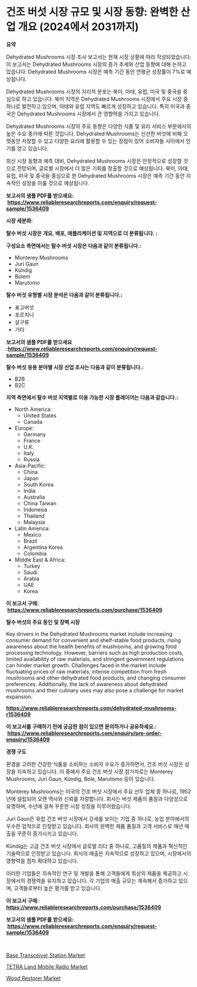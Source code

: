 <p><h1>건조 버섯 시장 규모 및 시장 동향: 완벽한 산업 개요 (2024에서 2031까지)</h1></p><p><strong>요약</strong></p>
<p><p>Dehydrated Mushrooms 시장 조사 보고서는 현재 시장 상황에 따라 작성되었습니다. 이 보고서는 Dehydrated Mushrooms 시장의 증가 추세와 산업 동향에 대해 논하고 있습니다. Dehydrated Mushrooms 시장은 예측 기간 동안 연평균 성장률이 7%로 예상됩니다.</p><p>Dehydrated Mushrooms 시장의 지리적 분포는 북미, 아태, 유럽, 미국 및 중국을 중심으로 하고 있습니다. 북미 지역은 Dehydrated Mushrooms 시장에서 주요 시장 중 하나로 발전하고 있으며, 아태와 유럽 지역도 빠르게 성장하고 있습니다. 특히 미국과 중국은 Dehydrated Mushrooms 시장에서 큰 영향력을 가지고 있습니다.</p><p>Dehydrated Mushrooms 시장의 주요 동향은 다양한 식품 및 요리 서비스 부문에서의 높은 수요 증가에 따른 것입니다. Dehydrated Mushrooms는 신선한 버섯에 비해 오랫동안 저장할 수 있고 다양한 요리에 활용할 수 있는 장점이 있어 소비자들 사이에서 인기를 얻고 있습니다.</p><p>최신 시장 동향과 예측 대비, Dehydrated Mushrooms 시장은 안정적으로 성장할 것으로 전망되며, 글로벌 시장에서 더 많은 기회를 창출할 것으로 예상됩니다. 북미, 아태, 유럽, 미국 및 중국을 중심으로 한 Dehydrated Mushrooms 시장은 예측 기간 동안 지속적인 성장을 이룰 것으로 예상됩니다.</p></p>
<p><strong>보고서의 샘플 PDF를 받으세요: &nbsp;<a href="https://www.reliableresearchreports.com/enquiry/request-sample/1536409">https://www.reliableresearchreports.com/enquiry/request-sample/1536409</a></strong></p>
<p><strong>시장 세분화:</strong></p>
<p><strong> 탈수 버섯 시장은 개요, 배포, 애플리케이션 및 지역으로 더 분류됩니다. :</strong></p>
<p><strong>구성요소 측면에서는 탈수 버섯 시장은 다음과 같이 분류됩니다.:</strong></p>
<p><ul><li>Monterey Mushrooms</li><li>Juri Gaun</li><li>Kündig</li><li>Bolem</li><li>Marutomo</li></ul></p>
<p><strong> 탈수 버섯 유형별 시장 분석은 다음과 같이 분류됩니다.:</strong></p>
<p><ul><li>표고버섯</li><li>포르치니</li><li>살구류</li><li>기타</li></ul></p>
<p><strong>보고서의 샘플 PDF를 받으세요 :<a href="https://www.reliableresearchreports.com/enquiry/request-sample/1536409">https://www.reliableresearchreports.com/enquiry/request-sample/1536409</a></strong></p>
<p><strong> 탈수 버섯 응용 분야별 시장 산업 조사는 다음과 같이 분류됩니다.:</strong></p>
<p><ul><li>B2B</li><li>B2C</li></ul></p>
<p><strong>지역 측면에서 탈수 버섯 지역별로 이용 가능한 시장 플레이어는 다음과 같습니다.:</strong></p>
<p><ul>
    <li>
        North America:
        <ul>
            <li>United States</li>
            <li>Canada</li>
        </ul>
    </li>
    <li>
        Europe:
        <ul>
            <li>Germany</li>
            <li>France</li>
            <li>U.K.</li>
            <li>Italy</li>
            <li>Russia</li>
        </ul>
    </li>
    <li>
        Asia-Pacific:
        <ul>
            <li>China</li>
            <li>Japan</li>
            <li>South Korea</li>
            <li>India</li>
            <li>Australia</li>
            <li>China Taiwan</li>
            <li>Indonesia</li>
            <li>Thailand</li>
            <li>Malaysia</li>
        </ul>
    </li>
    <li>
        Latin America:
        <ul>
            <li>Mexico</li>
            <li>Brazil</li>
            <li>Argentina Korea</li>
            <li>Colombia</li>
        </ul>
    </li>
    <li>
        Middle East & Africa:
        <ul>
            <li>Turkey</li>
            <li>Saudi</li>
            <li>Arabia</li>
            <li>UAE</li>
            <li>Korea</li>
        </ul>
    </li>
    </ul></p>
<p><strong>이 보고서 구매: &nbsp;<a href="https://www.reliableresearchreports.com/purchase/1536409">https://www.reliableresearchreports.com/purchase/1536409</a></strong></p>
<p><strong>탈수 버섯의 주요 동인 및 장벽 시장</strong></p>
<p><p>Key drivers in the Dehydrated Mushrooms market include increasing consumer demand for convenient and shelf-stable food products, rising awareness about the health benefits of mushrooms, and growing food processing technology. However, barriers such as high production costs, limited availability of raw materials, and stringent government regulations can hinder market growth. Challenges faced in the market include fluctuating prices of raw materials, intense competition from fresh mushrooms and other dehydrated food products, and changing consumer preferences. Additionally, the lack of awareness about dehydrated mushrooms and their culinary uses may also pose a challenge for market expansion.</p></p>
<p><strong><a href="https://www.reliableresearchreports.com/dehydrated-mushrooms-r1536409">https://www.reliableresearchreports.com/dehydrated-mushrooms-r1536409</a></strong></p>
<p><strong>이 보고서를 구매하기 전에 궁금한 점이 있으면 문의하거나 공유하세요.: &nbsp;<a href="https://www.reliableresearchreports.com/enquiry/pre-order-enquiry/1536409">https://www.reliableresearchreports.com/enquiry/pre-order-enquiry/1536409</a></strong></p>
<p><strong>경쟁 구도</strong></p>
<p><p>환경을 고려한 건강한 식품을 소비하는 소비자 수요가 증가하면서, 건조 버섯 시장은 성장을 지속하고 있습니다. 이 중에서 주요 건조 버섯 시장 참가자로는 Monterey Mushrooms, Juri Gaun, Kündig, Bole, Marutomo 등이 있습니다.</p><p>Monterey Mushrooms는 미국의 건조 버섯 시장에서 주요 선두 업체 중 하나로, 1952년에 설립되어 오랜 역사와 신뢰를 자랑합니다. 회사는 버섯 제품의 품질과 다양성으로 유명하며, 수년에 걸쳐 꾸준한 시장 성장을 이루어왔습니다. </p><p>Juri Gaun은 유럽 건조 버섯 시장에서 강세를 보이는 기업 중 하나로, 농업 분야에서의 우수한 업적으로 인정받고 있습니다. 회사의 완벽한 제품 품질과 고객 서비스로 매년 매출을 꾸준히 증가시키고 있습니다.</p><p>Kündig는 고급 건조 버섯 시장에서 글로벌 리더 중 하나로, 고품질의 제품과 혁신적인 기술력으로 인정받고 있습니다. 회사의 매출은 지속적으로 성장하고 있으며, 시장에서의 영향력을 점차 확대하고 있습니다.</p><p>이러한 기업들은 지속적인 연구 및 개발을 통해 고객들에게 최상의 제품을 제공하고 시장에서의 경쟁력을 유지하고 있습니다. 각 기업의 매출 규모는 계속해서 증가하고 있으며, 고객들로부터 높은 평가를 받고 있습니다.</p></p>
<p><strong>이 보고서 구매: &nbsp; <a href="https://www.reliableresearchreports.com/purchase/1536409">https://www.reliableresearchreports.com/purchase/1536409</a></strong></p>
<p><strong>보고서의 샘플 PDF를 받으세요: &nbsp;<a href="https://www.reliableresearchreports.com/enquiry/request-sample/1536409">https://www.reliableresearchreports.com/enquiry/request-sample/1536409</a></strong><strong></strong></p>
<p>&nbsp;</p>
<p><p><a href="https://github.com/singletonthaxterkelliehr2df/Market-Research-Report-List-1/blob/main/base-transceiver-station-market.md">Base Transceiver Station Market</a></p><p><a href="https://github.com/kufem1/Market-Research-Report-List-2/blob/main/tetra-land-mobile-radio-market.md">TETRA Land Mobile Radio Market</a></p><p><a href="https://frill-swim-3cd.notion.site/Wood-Restorer-Market-Provides-Detailed-Segmentation-of-this-Market-based-on-Type-Application-and-R-82f1c077eca64d55bd7ace32f170afa7">Wood Restorer Market</a></p></p>